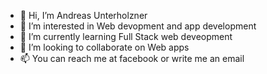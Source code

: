 - 👋 Hi, I’m Andreas Unterholzner
- 👀 I’m interested in Web devopment and app development
- 🌱 I’m currently learning Full Stack web deveopment  
- 💞️ I’m looking to collaborate on Web apps 
- 📫 You can reach me at facebook or write me an email 

<!---
andiDev96/andiDev96 is a ✨ special ✨ repository because its `README.md` (this file) appears on your GitHub profile.
You can click the Preview link to take a look at your changes.
--->
